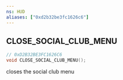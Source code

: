 ```yaml
---
ns: HUD
aliases: ["0xd2b32be3fc1626c6"]
---
```

## CLOSE_SOCIAL_CLUB_MENU

```c
// 0xD2B32BE3FC1626C6
void CLOSE_SOCIAL_CLUB_MENU();
```

closes the social club menu

